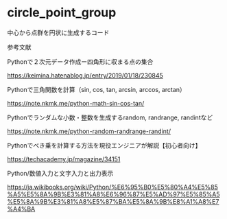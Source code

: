 # circle_point_group
中心から点群を円状に生成するコード

参考文献

Pythonで２次元データ作成ー四角形に収まる点の集合

https://keimina.hatenablog.jp/entry/2019/01/18/230845

Pythonで三角関数を計算（sin, cos, tan, arcsin, arccos, arctan）

https://note.nkmk.me/python-math-sin-cos-tan/

Pythonでランダムな小数・整数を生成するrandom, randrange, randintなど

https://note.nkmk.me/python-random-randrange-randint/

Pythonでべき乗を計算する方法を現役エンジニアが解説【初心者向け】

https://techacademy.jp/magazine/34151

Python/数値入力と文字入力と出力表示

https://ja.wikibooks.org/wiki/Python/%E6%95%B0%E5%80%A4%E5%85%A5%E5%8A%9B%E3%81%A8%E6%96%87%E5%AD%97%E5%85%A5%E5%8A%9B%E3%81%A8%E5%87%BA%E5%8A%9B%E8%A1%A8%E7%A4%BA
